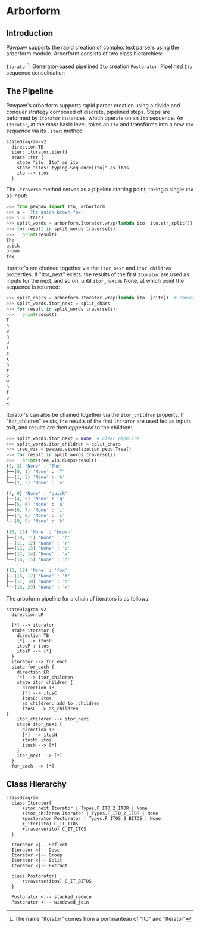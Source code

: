 # Arborform

## Introduction

Pawpaw supports the rapid creation of complex text parsers using the arborform module.  Arborform consists of two class hierarchies:

``Itorator``[^itorator_name]: Generator-based pipelined ``Ito`` creation 
``Postorator``: Pipelined ``Ito`` sequence consolidation

## The Pipeline

Pawpaw's arborform supports rapid parser creation using a divide and conquer strategy composed of discrete, pipelined steps.  Steps are peformed by ``Itorator`` instances, which operate on an ``Ito`` sequence.  An ``Itorator``, at the most basic level, takes an ``Ito`` and transforms into a new ``Ito`` *sequence* via its ``.iter``: method

```mermaid
stateDiagram-v2
  direction TB
  iter: itorator.iter()
  state iter {
    state "ito: Ito" as ito
    state "itos: typing.Sequence[Ito]" as itos
    ito --> itos
  }
```

The  ``.traverse`` method serves as a pipeline starting point, taking a single ``Ito`` as input:

```python
>>> from pawpaw import Ito, arborform
>>> s = 'The quick brown fox'
>>> i = Ito(s)
>>> split_words = arborform.Itorator.wrap(lambda ito: ito.str_split())  # perform str.split
>>> for result in split_words.traverse(i):
>>>   print(result)
The
quick
brown
fox
```

Itorator's are chained together via the ``itor_next`` and ``itor_children`` properties.  If "itor_next" exists, the results of the first ``Itorator`` are used as inputs for the next, and so on, until ``itor_next`` is None, at which point the sequence is returned:

```python
>>> split_chars = arborform.Itorator.wrap(lambda ito: [*ito])  # convert to 1-char long Itos
>>> split_words.itor_next = split_chars
>>> for result in split_words.traverse(i):
>>>   print(result)
T
h
e
q
u
i
c
k
b
r
o
w
n
f
o
x
```

Itorator's can alos be chained together via the ``itor_children`` property.  If "itor_children" exists, the results of the first ``Itorator`` are used fed as inputs to it, and results are then *appended* to the children:

```python
>>> split_words.itor_next = None  # clear pipeline
>>> split_words.itor_children = split_chars
>>> tree_vis = pawpaw.visualization.pepo.Tree()
>>> for result in split_words.traverse(i):
>>>   print(tree_vis.dumps(result)
(0, 3) 'None' : 'The'
├──(0, 1) 'None' : 'T'
├──(1, 2) 'None' : 'h'
└──(2, 3) 'None' : 'e'

(4, 9) 'None' : 'quick'
├──(4, 5) 'None' : 'q'
├──(5, 6) 'None' : 'u'
├──(6, 7) 'None' : 'i'
├──(7, 8) 'None' : 'c'
└──(8, 9) 'None' : 'k'

(10, 15) 'None' : 'brown'
├──(10, 11) 'None' : 'b'
├──(11, 12) 'None' : 'r'
├──(12, 13) 'None' : 'o'
├──(13, 14) 'None' : 'w'
└──(14, 15) 'None' : 'n'

(16, 19) 'None' : 'fox'
├──(16, 17) 'None' : 'f'
├──(17, 18) 'None' : 'o'
└──(18, 29) 'None' : 'x'
```

The arboform pipeline for a chain of itorators is as follows:

```mermaid
stateDiagram-v2
  direction LR
  
  [*] --> itorator
  state itorator {
    direction TB
    [*] --> itosP
    itosP : itos
    itosP --> [*]
  }
  itorator --> for_each  
  state for_each {
    direction LR
    [*] --> itor_children
    state itor_children {
      direction TB
      [*] --> itosC
      itosC: itos
      as_children: add to .children
      itosC --> as_children
}
    itor_children --> itor_next
    state itor_next {
      direction TB
      [*] --> itosN
      itosN: itos
      itosN --> [*]
    }
    itor_next --> [*]
  }
  for_each --> [*]
``` 
   
## Class Hierarchy

```mermaid
classDiagram
  class Itorator{
      +itor_next Itorator | Types.F_ITO_2_ITOR | None
      +itor_children Itorator | Types.F_ITO_2_ITOR | None
      +postorator Postorator | Types.F_ITOS_2_BITOS | None
      +_iter(ito) C_IT_ITOS
      +traverse(ito) C_IT_ITOS
  }
  
  Itorator <|-- Reflect
  Itorator <|-- Desc
  Itorator <|-- Group
  Itorator <|-- Split
  Itorator <|-- Extract

  class Postorator{
      +traverse(itos) C_IT_BITOS
  }

  Postorator <|-- stacked_reduce
  Postorator <|-- windowed_join
```

[^itorator_name]: The name "Itorator" comes from a portmanteau of "Ito" and "Iterator"
